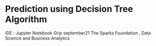 # Prediction using Decision Tree Algorithm 
IDE : Jupyter Notebook
Grip september21 The Sparks Foundation , Data Science and Business Analytics
